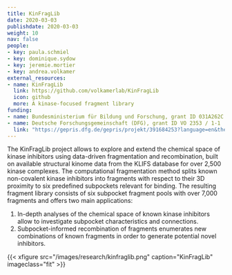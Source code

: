 ```yaml
---
title: KinFragLib
date: 2020-03-03
publishdate: 2020-03-03
weight: 10
nav: false
people:
- key: paula.schmiel
- key: dominique.sydow
- key: jeremie.mortier
- key: andrea.volkamer
external_resources:
- name: KinFragLib
  link: https://github.com/volkamerlab/KinFragLib
  icon: github
  more: A kinase-focused fragment library
funding:
- name: Bundesministerium für Bildung und Forschung, grant ID 031A262C
- name: Deutsche Forschungsgemeinschaft (DFG), grant ID VO 2353 / 1-1
  link: "https://gepris.dfg.de/gepris/projekt/391684253?language=en&the="
---
```


The KinFragLib project allows to explore and extend the chemical space of kinase inhibitors using
data-driven fragmentation and recombination, built on available structural kinome data from the KLIFS database
for over 2,500 kinase complexes. The computational fragmentation method splits known non-covalent
kinase inhibitors into fragments with respect to their 3D proximity to six predefined subpockets relevant for binding.
The resulting fragment library consists of six subpocket fragment pools with over 7,000 fragments and
offers two main applications:

1. In-depth analyses of the chemical space of known kinase inhibitors allow to investigate
subpocket characteristics and connections.
2. Subpocket-informed recombination of fragments enumerates new combinations of known fragments
in order to generate potential novel inhibitors.


{{< xfigure src="/images/research/kinfraglib.png" caption="KinFragLib" imageclass="fit" >}}
